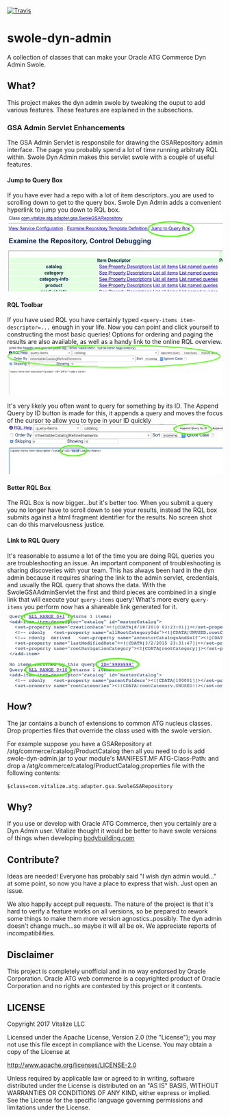 [![Travis](https://img.shields.io/travis/vitalize/swole-dyn-admin.svg)](https://travis-ci.org/vitalize/swole-dyn-admin)

# swole-dyn-admin
A collection of classes that can make your Oracle ATG Commerce Dyn Admin Swole.

## What?
This project makes the dyn admin swole by tweaking the ouput to add various features.  These features are explained in the subsections.

### GSA Admin Servlet Enhancements
The GSA Admin Servlet is responsbile for drawing the GSARepository admin interface.  The page you probably spend a lot of time running arbitraty RQL within.  Swole Dyn Admin makes this servlet swole with a couple of useful features.

#### Jump to Query Box
If you have ever had a repo with a lot of item descriptors..you are used to scrolling down to get to the query box.  Swole Dyn Admin adds a convenient hyperlink to jump you down to RQL box.
![Jump Around, Jump Around, Get up, Get Up, and Get Down...jump..jump..jump](/screenshots/SwoleGSAAdminServlet/jump-to-query.png)

#### RQL Toolbar
If you have used RQL you have certainly typed `<query-items item-descriptor=...` enough in your life.  Now you can point and click yourself to constructing the most basic queries!  Options for ordering and paging the results are also available, as well as a handy link to the online RQL overview.
![It looks terrible, and it functions only slightly better](/screenshots/SwoleGSAAdminServlet/rql-toolbar.png)

It's very likely you often want to query for something by its ID.  The Append Query by ID button is made for this, it appends a query and moves the focus of the cursor to allow you to type in your ID quickly
![Saves precious microseconds](/screenshots/SwoleGSAAdminServlet/rql-toolbar-query-by-id.png)

#### Better RQL Box
The RQL Box is now bigger...but it's better too.  When you submit a query you no longer have to scroll down to see your results, instead the RQL box submits against a html fragment identifier for the results.  No screen shot can do this marvelousness justice.

#### Link to RQL Query
It's reasonable to assume a lot of the time you are doing RQL queries you are troubleshooting an issue.  An important component of troubleshooting is sharing discoveries with your team.  This has always been hard in the dyn admin because it requires sharing the link to the admin servlet, credentials, and usually the RQL query that shows the data.  With the SwoleGSAAdminServlet the first and third pieces are combined in a single link that will execute your `query-items` query!  What's more every `query-items` you perform now has a shareable link generated for it.
![Take this and shove it in your Jira ticket](/screenshots/SwoleGSAAdminServlet/link-to-rql-query.png)

## How?
The jar contains a bunch of extensions to common ATG nucleus classes.  Drop properties files that override the class used with the swole version.  

For example suppose you have a GSARepository at /atg/commerce/catalog/ProductCatalog then all you need to do is add swole-dyn-admin.jar to your module's MANIFEST.MF ATG-Class-Path: and drop a /atg/commerce/catalog/ProductCatalog.properties file with the following contents:
```
$class=com.vitalize.atg.adapter.gsa.SwoleGSARepository
```


## Why?
If you use or develop with Oracle ATG Commerce, then you certainly are a Dyn Admin user.  Vitalize thought it would be better to have swole versions of things when developing [bodybuilding.com](https://www.bodybuilding.com/store)
 
## Contribute?
Ideas are needed!  Everyone has probably said "I wish dyn admin would..." at some point, so now you have a place to express that wish.  Just open an issue.

We also happily accept pull requests. The nature of the project is that it's hard to verify a feature works on all versions, so be prepared to rework some things to make them more version agnostics..possibly.  The dyn admin doesn't change much...so maybe it will all be ok.  We appreciate reports of incompatibilities.

## Disclaimer

This project is completely unofficial and in no way endorsed by Oracle Corporation. Oracle ATG web commerce is a copyrighted product of Oracle Corporation and no rights are contested by this project or it contents.

## LICENSE
Copyright 2017 Vitalize LLC

Licensed under the Apache License, Version 2.0 (the "License"); you may not use this file except in compliance with the License. You may obtain a copy of the License at

http://www.apache.org/licenses/LICENSE-2.0

Unless required by applicable law or agreed to in writing, software distributed under the License is distributed on an "AS IS" BASIS, WITHOUT WARRANTIES OR CONDITIONS OF ANY KIND, either express or implied. See the License for the specific language governing permissions and limitations under the License.





